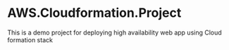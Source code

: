 # AWS.Cloudformation.Project
This is a demo project for deploying high availability web app using Cloud formation stack

